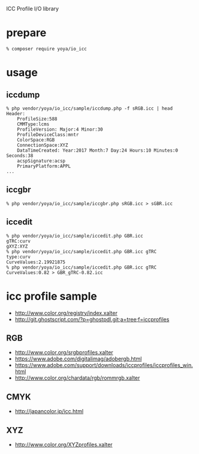 ICC Profile I/O library

# prepare

```
% composer require yoya/io_icc
```

# usage

## iccdump

```
% php vendor/yoya/io_icc/sample/iccdump.php -f sRGB.icc | head
Header:
    ProfileSize:588
    CMMType:lcms
    ProfileVersion: Major:4 Minor:30
    ProfileDeviceClass:mntr
    ColorSpace:RGB
    ConnectionSpace:XYZ
    DataTimeCreated: Year:2017 Month:7 Day:24 Hours:10 Minutes:0 Seconds:38
    acspSignature:acsp
    PrimaryPlatform:APPL
...
```

## iccgbr

```
% php vendor/yoya/io_icc/sample/iccgbr.php sRGB.icc > sGBR.icc
```

## iccedit

```
% php vendor/yoya/io_icc/sample/iccedit.php GBR.icc
gTRC:curv
gXYZ:XYZ
% php vendor/yoya/io_icc/sample/iccedit.php GBR.icc gTRC
type:curv
CurveValues:2.19921875
% php vendor/yoya/io_icc/sample/iccedit.php GBR.icc gTRC CurveValues:0.82 > GBR_gTRC-0.82.icc
```

# icc profile sample

- http://www.color.org/registry/index.xalter
- http://git.ghostscript.com/?p=ghostpdl.git;a=tree;f=iccprofiles

## RGB

- http://www.color.org/srgbprofiles.xalter
- https://www.adobe.com/digitalimag/adobergb.html
- https://www.adobe.com/support/downloads/iccprofiles/iccprofiles_win.html
- http://www.color.org/chardata/rgb/rommrgb.xalter

## CMYK

- http://japancolor.jp/icc.html

## XYZ

- http://www.color.org/XYZprofiles.xalter
